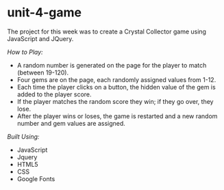 # unit-4-game

The project for this week was to create a Crystal Collector game using JavaScript and JQuery.

*How to Play:*

* A random number is generated on the page for the player to match (between 19-120).
* Four gems are on the page, each randomly assigned values from 1-12.
* Each time the player clicks on a button, the hidden value of the gem is added to the player score.
* If the player matches the random score they win; if they go over, they lose.
* After the player wins or loses, the game is restarted and a new random number and gem values are assigned.

*Built Using:*
* JavaScript
* Jquery
* HTML5
* CSS
* Google Fonts